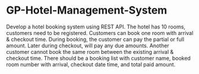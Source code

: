 # GP-Hotel-Management-System
Develop a hotel booking system using REST API. The hotel has 10 rooms, customers need to be registered. Customers can book one room with arrival &amp; checkout time. During booking, the customer can pay the partial or full amount. Later during checkout, will pay any due amounts. Another customer cannot book the same room between the existing arrival &amp; checkout time. There should be a booking list with customer name, booked room number with arrival, checkout date time, and total paid amount.
